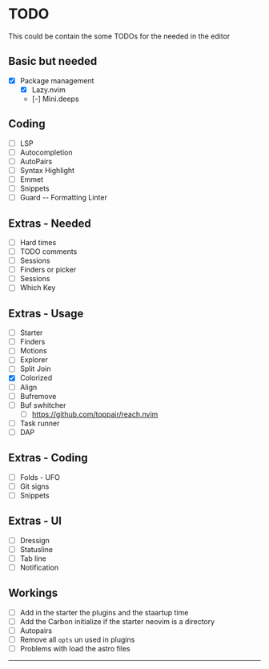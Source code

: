 # TODO

This could be contain the some TODOs for the needed in the editor

## Basic but needed

- [x] Package management
  - [x] Lazy.nvim
  - [-] Mini.deeps

## Coding

- [ ] LSP
- [ ] Autocompletion
- [ ] AutoPairs
- [ ] Syntax Highlight
- [ ] Emmet
- [ ] Snippets
- [ ] Guard -- Formatting Linter

## Extras - Needed

- [ ] Hard times
- [ ] TODO comments
- [ ] Sessions
- [ ] Finders or picker
- [ ] Sessions
- [ ] Which Key

## Extras - Usage

- [ ] Starter
- [ ] Finders
- [ ] Motions
- [ ] Explorer
- [ ] Split Join
- [x] Colorized
- [ ] Align
- [ ] Bufremove
- [ ] Buf swhitcher
  - [ ] https://github.com/toppair/reach.nvim
- [ ] Task runner
- [ ] DAP

## Extras - Coding

- [ ] Folds - UFO
- [ ] Git signs
- [ ] Snippets

## Extras - UI

- [ ] Dressign
- [ ] Statusline
- [ ] Tab line
- [ ] Notification

## Workings

- [ ] Add in the starter the plugins and the staartup time
- [ ] Add the Carbon initialize if the starter neovim is a directory
- [ ] Autopairs
- [ ] Remove all `opts` un used in plugins
- [ ] Problems with load the astro files
---
